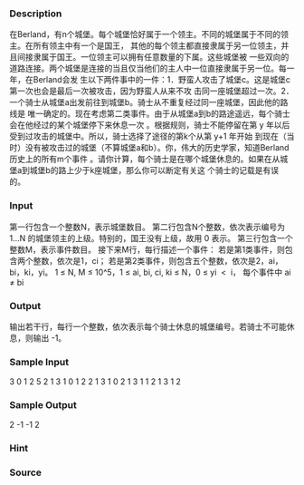 
### Description
在Berland，有n个城堡。每个城堡恰好属于一个领主。不同的城堡属于不同的领主。在所有领主中有一个是国王，
其他的每个领主都直接隶属于另一位领主，并且间接隶属于国王。一位领主可以拥有任意数量的下属。这些城堡被
一些双向的道路连接。两个城堡是连接的当且仅当他们的主人中一位直接隶属于另一位。每一年，在Berland会发
生以下两件事中的一件：1．野蛮人攻击了城堡c。这是城堡c第一次也会是最后一次被攻击，因为野蛮人从来不攻
击同一座城堡超过一次。2．一个骑士从城堡a出发前往到城堡b。骑士从不重复经过同一座城堡，因此他的路线是
唯一确定的。现在考虑第二类事件。由于从城堡a到b的路途遥远，每个骑士会在他经过的某个城堡停下来休息一次
。根据规则，骑士不能停留在第 y 年以后受到过攻击的城堡中。所以，骑士选择了途径的第k个从第 y+1 年开始
到现在（当时）没有被攻击过的城堡（不算城堡a和b）。你，伟大的历史学家，知道Berland历史上的所有m个事件
。请你计算，每个骑士是在哪个城堡休息的。如果在从城堡a到城堡b的路上少于k座城堡，那么你可以断定有关这
个骑士的记载是有误的。

### Input
第一行包含一个整数N，表示城堡数目。
第二行包含N个整数，依次表示编号为 1...N 的城堡领主的上级。特别的，国王没有上级，故用 0 表示。
第三行包含一个整数M，表示事件数目。
接下来M行，每行描述一个事件：
若是第1类事件，则包含两个整数，依次是1，ci；
若是第2类事件，则包含五个整数，依次是2，ai，bi，ki，yi。
1 ≤ N, M ≤ 10^5，1 ≤ ai, bi, ci, ki ≤ N，0 ≤ yi  <  i， 每个事件中 ai ≠ bi

### Output
输出若干行，每行一个整数，依次表示每个骑士休息的城堡编号。若骑士不可能休息，则输出 -1。

### Sample Input
3
0 1 2
5
2 1 3 1 0
1 2
2 1 3 1 0
2 1 3 1 1
2 1 3 1 2
### Sample Output
2
-1
-1
2
### Hint

### Source
